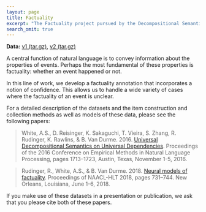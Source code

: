 ```yaml
---
layout: page
title: Factuality
excerpt: "The Factuality project pursued by the Decompositional Semantics Initiative."
search_omit: true
---
```


**Data:** [v1 (tar.gz)](factuality_eng_udewt_v1.tar.gz), [v2 (tar.gz)](factuality_eng_udewt_v2.tar.gz)

A central function of natural language is to convey information about the properties of events. Perhaps the most fundamental of these properties is factuality: whether an event happened or not.

In this line of work, we develop a factuality annotation that incorporates a notion of confidence. This allows us to handle a wide variety of cases where the factuality of an event is unclear.

For a detailed description of the datasets and the item construction and collection methods as well as models of these data, please see the following papers:

> White, A.S., D. Reisinger, K. Sakaguchi, T. Vieira, S. Zhang, R. Rudinger, K. Rawlins, & B. Van Durme. 2016. [Universal Decompositional Semantics on Universal Dependencies](https://aclweb.org/anthology/D16-1177). Proceedings of the 2016 Conference on Empirical Methods in Natural Language Processing, pages 1713–1723, Austin, Texas, November 1-5, 2016.

> Rudinger, R., White, A.S., & B. Van Durme. 2018. [Neural models of factuality](http://www.aclweb.org/anthology/N18-1067). Proceedings of NAACL-HLT 2018, pages 731–744. New Orleans, Louisiana, June 1-6, 2018.

If you make use of these datasets in a presentation or publication, we ask that you please cite both of these papers.

